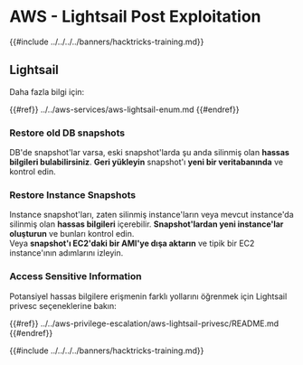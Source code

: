 # AWS - Lightsail Post Exploitation

{{#include ../../../../banners/hacktricks-training.md}}

## Lightsail

Daha fazla bilgi için:

{{#ref}}
../../aws-services/aws-lightsail-enum.md
{{#endref}}

### Restore old DB snapshots

DB'de snapshot'lar varsa, eski snapshot'larda şu anda silinmiş olan **hassas bilgileri bulabilirsiniz**. **Geri yükleyin** snapshot'ı **yeni bir veritabanında** ve kontrol edin.

### Restore Instance Snapshots

Instance snapshot'ları, zaten silinmiş instance'ların veya mevcut instance'da silinmiş olan **hassas bilgileri** içerebilir. **Snapshot'lardan yeni instance'lar oluşturun** ve bunları kontrol edin.\
Veya **snapshot'ı EC2'daki bir AMI'ye dışa aktarın** ve tipik bir EC2 instance'ının adımlarını izleyin.

### Access Sensitive Information

Potansiyel hassas bilgilere erişmenin farklı yollarını öğrenmek için Lightsail privesc seçeneklerine bakın:

{{#ref}}
../../aws-privilege-escalation/aws-lightsail-privesc/README.md
{{#endref}}

{{#include ../../../../banners/hacktricks-training.md}}
